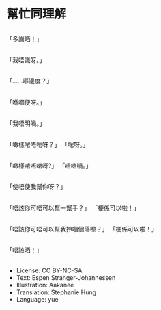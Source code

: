 # 幫忙同理解

##
「多謝晒！」

##
「我唔識呀。」

##
「……喺邊度？」

##
「喺嗰便呀。」

##
「我唔明喎。」

##
「噉樣啱唔啱呀？」  「啱呀。」

##
「噉樣啱唔啱呀?」  「唔啱喎。」

##
「使唔使我幫你呀？」

##
「唔該你可唔可以幫一幫手？」  「梗係可以啦！」

##
「唔該你可唔可以幫我拎嗰個落嚟？」  「梗係可以啦！」

##
「唔該晒！」

##
* License: CC BY-NC-SA
* Text: Espen Stranger-Johannessen
* Illustration: Aakanee
* Translation: Stephanie Hung
* Language: yue
